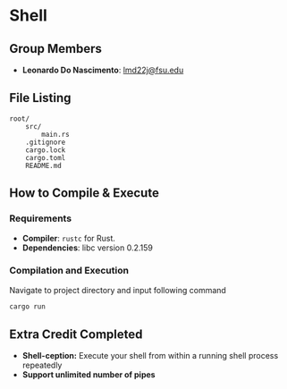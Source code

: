 # Shell

## Group Members
- **Leonardo Do Nascimento**: lmd22j@fsu.edu



## File Listing
```
root/
    src/
        main.rs
    .gitignore
    cargo.lock
    cargo.toml
    README.md

```
## How to Compile & Execute

### Requirements
- **Compiler**: `rustc` for Rust.
- **Dependencies**: libc version 0.2.159

### Compilation and Execution
Navigate to project directory and input following command
```bash
cargo run
```


## Extra Credit Completed
- **Shell-ception:** Execute your shell from within a running shell process repeatedly
- **Support unlimited number of pipes**


